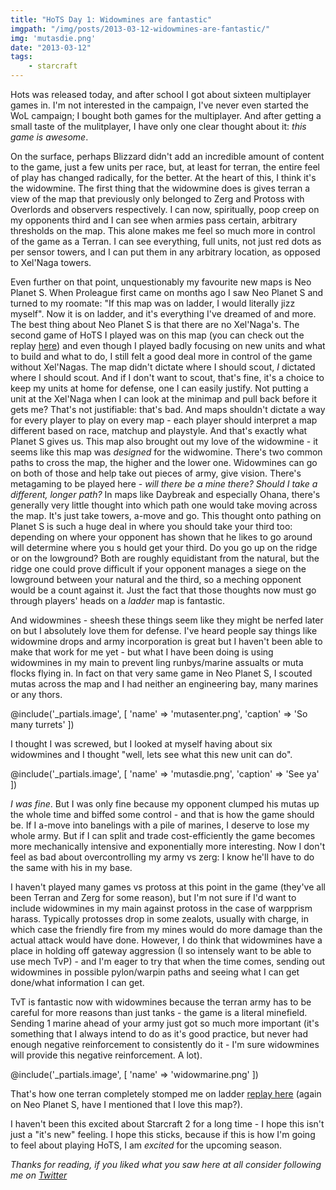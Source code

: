 ```yaml
---
title: "HoTS Day 1: Widowmines are fantastic"
imgpath: "/img/posts/2013-03-12-widowmines-are-fantastic/"
img: 'mutasdie.png'
date: "2013-03-12"
tags:
    - starcraft
---
```


Hots was released today, and after school I got about sixteen multiplayer games in. I'm not interested in the campaign, 
I've never even started the WoL campaign; I bought both games for the multiplayer. And after getting a small taste of 
the mulitplayer, I have only one clear thought about it: _this game is awesome_.

On the surface, perhaps Blizzard didn't add an incredible amount of content to the game, just a few units per race, 
but, at least for terran, the entire feel of play has changed radically, for the better. At the heart of this, I think 
it's the widowmine. The first thing that the widowmine does is gives terran a view of the map that previously only 
belonged to Zerg and Protoss with Overlords and observers respectively. I can now, spiritually, poop creep on my opponents 
third and I can see when armies pass certain, arbitrary thresholds on the map. This alone makes me feel so much more in 
control of the game as a Terran. I can see everything, full units, not just red dots as per sensor towers, and I can put 
them in any arbitrary location, as opposed to Xel'Naga towers.

Even further on that point, unquestionably my favourite new maps is Neo Planet S. When Proleague first came on months 
ago I saw Neo Planet S and turned to my roomate: "If this map was on ladder, I would literally jizz myself". Now it is 
on ladder, and it's everything I've dreamed of and more. The best thing about Neo Planet S is that there are no Xel'Naga's. 
The second game of HoTS I played was on this map (you can check out the replay 
[here](http://fgtstarcraft.com/index.php?page=viewTopic.php&tid=115)) and even though I played badly focusing on 
new units and what to build and what to do, I still felt a good deal more in control of the game without Xel'Nagas. 
The map didn't dictate where I should scout, _I_ dictated where I should scout. And if I don't want to scout, that's fine, 
it's a choice to keep my units at home for defense, one I can easily justify. Not putting a unit at the Xel'Naga when 
I can look at the minimap and pull back before it gets me? That's not justifiable: that's bad. And maps shouldn't 
dictate a way for every player to play on every map - each player should interpret a map different based on race, 
matchup and playstyle. And that's exactly what Planet S gives us. This map also brought out my love of the widowmine - 
it seems like this map was _designed_ for the widwomine. There's two common paths to cross the map, the higher and 
the lower one. Widowmines can go on both of those and help take out pieces of army, give vision. There's metagaming to 
be played here - _will there be a mine there? Should I take a different, longer path?_ In maps like Daybreak and 
especially Ohana, there's generally very little  thought into which path one would take moving across the map. 
It's just take towers, a-move and go. This thought onto pathing on Planet S is such a huge deal in where you should 
take your third too: depending on where your opponent has shown that he likes to go around will determine where you s
hould get your third. Do you go up on the ridge or on the lowground? Both are roughly equidistant from the natural, 
but the ridge one could prove difficult if your opponent manages a siege on the lowground between your natural and the 
third, so a meching opponent would be a count against it. Just the fact that those thoughts now must go through players' 
heads on a _ladder_ map is fantastic.

And widowmines - sheesh these things seem like they might be nerfed later on but I absolutely love them for defense. 
I've heard people say things like widowmine drops and army incorporation is great but I haven't been able to make that 
work for me yet - but what I have been doing is using widowmines in my main to prevent ling runbys/marine assualts or 
muta flocks flying in. In fact on that very same game in Neo Planet S, I scouted mutas across the map and I had neither 
an engineering bay, many marines or any thors.

@include('_partials.image', [ 'name' => 'mutasenter.png', 'caption' => 'So many turrets' ])

I thought I was screwed, but I looked at myself having about six widowmines and I thought "well, lets see what this 
new unit can do".

@include('_partials.image', [ 'name' => 'mutasdie.png', 'caption' => 'See ya' ])

_I was fine_. But I was only fine because my opponent clumped his mutas up the whole time and biffed some control - 
and that is how the game should be. If I a-move into banelings with a pile of marines, I deserve to lose my whole army. 
But if I can split and trade cost-efficiently the game becomes more mechanically intensive and exponentially more interesting. 
Now I don't feel as bad about overcontrolling my army vs zerg: I know he'll have to do the same with his in my base.

I haven't played many games vs protoss at this point in the game (they've all been Terran and Zerg for some reason), 
but I'm not sure if I'd want to include widowmines in my main against protoss in the case of warpprism harass. 
Typically protosses drop in some zealots, usually with charge, in which case the friendly fire from my mines would do 
more damage than the actual attack would have done. However, I do think that widowmines have a place in holding off 
gateway aggression (I so intensely want to be able to use mech TvP) - and I'm eager to try that when the time comes, 
sending out widowmines in possible pylon/warpin paths and seeing what I can get done/what information I can get.

TvT is fantastic now with widowmines because the terran army has to be careful for more reasons than just tanks - the 
game is a literal minefield. Sending 1 marine ahead of your army just got so much more important (it's something that I 
always intend to do as it's good practice, but never had enough negative reinforcement to consistently do it - I'm 
sure widowmines will provide this negative reinforcement. A lot).

@include('_partials.image', [ 'name' => 'widowmarine.png' ])

That's how one terran completely stomped me on ladder 
[replay here](http://fgtstarcraft.com/index.php?page=viewTopic.php&amp;tid=114) (again on Neo Planet S, have I mentioned 
that I love this map?).

I haven't been this excited about Starcraft 2 for a long time - I hope this isn't just a "it's new" feeling. I hope this 
sticks, because if this is how I'm going to feel about playing HoTS, I am _excited_ for the upcoming season.

_Thanks for reading, if you liked what you saw here at all consider following me on [Twitter](http://twitter.com/troypavlek)_
